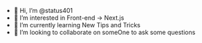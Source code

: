 - 👋 Hi, I’m @status401
- 👀 I’m interested in Front-end -> Next.js 
- 🌱 I’m currently learning New Tips and Tricks
- 💞️ I’m looking to collaborate on someOne to ask some questions
